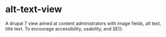 alt-text-view
=============

A drupal 7 view aimed at content administrators with image fields, alt text, title text. To encourage accessibility, usability, and SEO.
